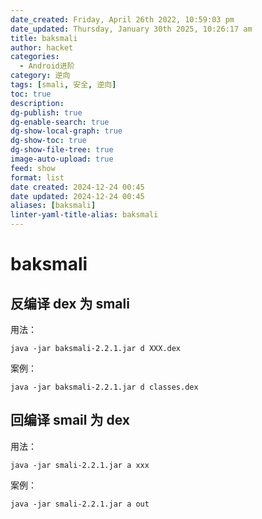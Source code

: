 ```yaml
---
date_created: Friday, April 26th 2022, 10:59:03 pm
date_updated: Thursday, January 30th 2025, 10:26:17 am
title: baksmali
author: hacket
categories:
  - Android进阶
category: 逆向
tags: [smali, 安全, 逆向]
toc: true
description: 
dg-publish: true
dg-enable-search: true
dg-show-local-graph: true
dg-show-toc: true
dg-show-file-tree: true
image-auto-upload: true
feed: show
format: list
date created: 2024-12-24 00:45
date updated: 2024-12-24 00:45
aliases: [baksmali]
linter-yaml-title-alias: baksmali
---
```


# baksmali

## 反编译 dex 为 smali

用法：

```
java -jar baksmali-2.2.1.jar d XXX.dex
```

案例：

```
java -jar baksmali-2.2.1.jar d classes.dex
```

## 回编译 smail 为 dex

用法：

```
java -jar smali-2.2.1.jar a xxx
```

案例：

```
java -jar smali-2.2.1.jar a out
```
